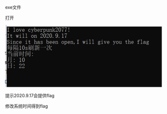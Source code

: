 exe文件

打开

![image-20250327210749655](./assets/image-20250327210749655.png)

提示2020.9.17会提供flag

修改系统时间得到flag